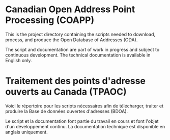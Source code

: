# Canadian Open Address Point Processing (COAPP)

This is the project directory containing the scripts needed to download, process, and produce the Open Database of Addresses (ODA).

The script and documentation are part of work in progress and subject to continuous development. The technical documentation is available in English only.

# Traitement des points d'adresse ouverts au Canada (TPAOC)

Voici le répertoire pour les scripts nécessaires afin de télécharger, traiter et produire la Base de données ouvertes d'adresses (BDOA).

Le script et la documentation font partie du travail en cours et font l'objet d'un développement continu. La documentation technique est disponible en anglais uniquement.

